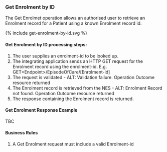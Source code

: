 

### Get Enrolment by ID
The Get Enrolmet operation allows an authorised user to retrieve an Enrolment record for a Patient using a known Enrolment record id.


<div>
{% include get-enrolment-by-id.svg %}
</div>



####  Get Enrolment by ID processing steps:

1. The user supplies an enrolment-id to be looked up.
2. The integrating application sends an HTTP GET request for the Enrolment record using the enrolment-id. E.g. GET\<Endpoint>/EpisodeOfCare/[Enrolment-id]
3. The request is validated - ALT: Validation failure. Operation Outcome resource returned
4. The Enrolment record is retrieved from the NES - ALT: Enrolment Record not found. Operation Outcome resource returned<br />
5. The response containing the Enrolment record is returned.



####  Get Enrolment Response Example 
TBC

#### Business  Rules
1.  A Get Enrolment request must include a valid Enrolment-id

